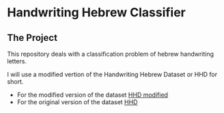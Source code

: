# Handwriting Hebrew Classifier

## The Project
This repository deals with a classification problem of hebrew handwriting letters.

I will use a modified vertion of the Handwriting Hebrew Dataset or HHD for short.

- For the modified version of the dataset [HHD modified](https://mega.nz/file/qJMT3aYC#l5QYuTpCLNHPxVA7gajt7XRsrUqAzKRQgP6rQx3u6y8)
- For the original version of the dataset [HHD](https://www.cs.bgu.ac.il/~berat/data/hhd_dataset.zip)
